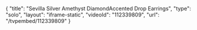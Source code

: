 {
    "title": "Sevilla Silver Amethyst DiamondAccented Drop Earrings",
    "type": "solo",
    "layout": "iframe-static",
    "videoId": "112339809",
    "url": "\/tvpembed\/112339809"
}